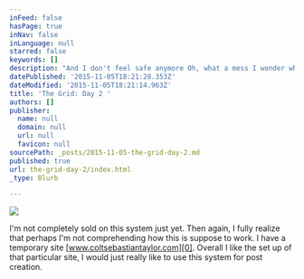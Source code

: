 ```yaml
---
inFeed: false
hasPage: true
inNav: false
inLanguage: null
starred: false
keywords: []
description: "And I don't feel safe anymore Oh, what a mess I wonder who's watching me now"
datePublished: '2015-11-05T18:21:28.353Z'
dateModified: '2015-11-05T18:21:14.963Z'
title: 'The Grid: Day 2 '
authors: []
publisher:
  name: null
  domain: null
  url: null
  favicon: null
sourcePath: _posts/2015-11-05-the-grid-day-2.md
published: true
url: the-grid-day-2/index.html
_type: Blurb

---
```

![](https://the-grid-user-content.s3-us-west-2.amazonaws.com/bf7e69f6-ce7f-43b7-b752-79c6aeab6783.gif)

I'm not completely sold on this system just yet.  Then again, I fully realize that perhaps I'm not comprehending how this is suppose to work. I have a temporary site [www.coltsebastiantaylor.com][0].  Overall I like the set up of that particular site, I would just really like to use this system for post creation. 

[0]: www.coltsebastiantaylor.com